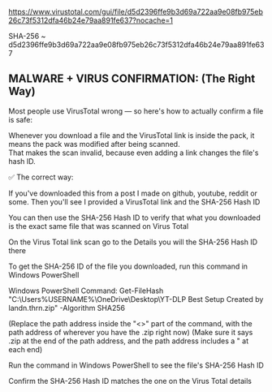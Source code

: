 https://www.virustotal.com/gui/file/d5d2396ffe9b3d69a722aa9e08fb975eb26c73f5312dfa46b24e79aa891fe637?nocache=1

SHA-256    ~    d5d2396ffe9b3d69a722aa9e08fb975eb26c73f5312dfa46b24e79aa891fe637

## MALWARE + VIRUS CONFIRMATION: (The Right Way)

Most people use VirusTotal wrong — so here's how to actually confirm a file is safe:

Whenever you download a file and the VirusTotal link is inside the pack, it means the pack was modified after being scanned.  
That makes the scan invalid, because even adding a link changes the file's hash ID.

✅ The correct way:

If you've downloaded this from a post I made on github, youtube, reddit or some. Then you'll see I provided a VirusTotal link and the SHA-256 Hash ID 

You can then use the SHA-256 Hash ID to verify that what you downloaded is the exact same file that was scanned on Virus Total

On the Virus Total link scan go to the Details you will the SHA-256 Hash ID there

To get the SHA-256 ID of the file you downloaded, run this command in Windows PowerShell  

Windows PowerShell Command:
Get-FileHash "C:\Users\%USERNAME%\OneDrive\Desktop\YT-DLP Best Setup Created by landn.thrn.zip" -Algorithm SHA256

(Replace the path address inside the "<>" part of the command, with the path address of wherever you have the .zip right now)
(Make sure it says .zip at the end of the path address, and the path address includes a  "  at each end)

Run the command in Windows PowerShell to see the file's SHA-256 Hash ID

Confirm the SHA-256 Hash ID matches the one on the Virus Total details 
